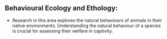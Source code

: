 ## Behavioural Ecology and Ethology:
 - Research in this area explores the natural behaviours of animals in their native environments. Understanding the natural behaviour of a species is crucial for assessing their welfare in captivity.
